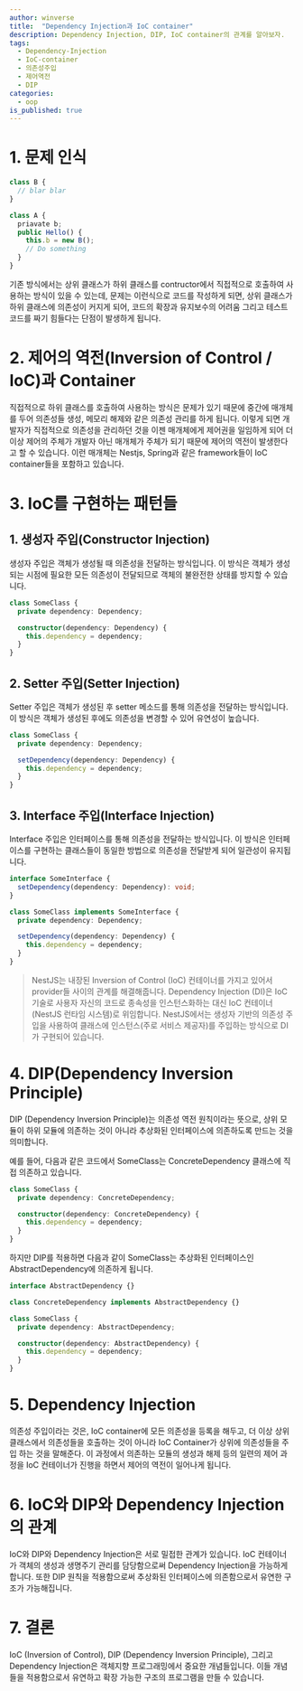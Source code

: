 ```yaml
---
author: winverse
title:  "Dependency Injection과 IoC container"
description: Dependency Injection, DIP, IoC container의 관계를 알아보자.
tags: 
  - Dependency-Injection 
  - IoC-container 
  - 의존성주입 
  - 제어역전 
  - DIP
categories: 
  - oop
is_published: true
---
```


# 1. 문제 인식
```ts
class B {
  // blar blar
}

class A {
  priavate b;
  public Hello() {
    this.b = new B();
    // Do something
  }
}
```
기존 방식에서는 상위 클래스가 하위 클래스를 contructor에서 직접적으로 호출하여 사용하는 방식이 있을 수 있는데, 문제는 이런식으로 코드를 작성하게 되면,
상위 클래스가 하위 클래스에 의존성이 커지게 되어, 코드의 확장과 유지보수의 어려움 그리고 테스트 코드를 짜기 힘들다는 단점이 발생하게 됩니다.

# 2. 제어의 역전(Inversion of Control / IoC)과 Container
직접적으로 하위 클래스를 호출하여 사용하는 방식은 문제가 있기 때문에 중간에 매개체를 두어 의존성들 생성, 메모리 해제와 같은 의존성 관리를 하게 됩니다. 이렇게 되면 개발자가 직접적으로 의존성을 관리하던 것을 이젠 매개체에게 제어권을 일임하게 되어 더 이상 제어의 주체가 개발자 아닌 매개체가 주체가 되기 때문에 제어의 역전이 발생한다고 할 수 있습니다. 이런 매개체는 Nestjs, Spring과 같은 framework들이 IoC container들을 포함하고 있습니다.

# 3. IoC를 구현하는 패턴들
## 1. 생성자 주입(Constructor Injection)
생성자 주입은 객체가 생성될 때 의존성을 전달하는 방식입니다. 이 방식은 객체가 생성되는 시점에 필요한 모든 의존성이 전달되므로 객체의 불완전한 상태를 방지할 수 있습니다.

```ts
class SomeClass {
  private dependency: Dependency;

  constructor(dependency: Dependency) {
    this.dependency = dependency;
  }
}
```

## 2. Setter 주입(Setter Injection)
Setter 주입은 객체가 생성된 후 setter 메소드를 통해 의존성을 전달하는 방식입니다. 이 방식은 객체가 생성된 후에도 의존성을 변경할 수 있어 유연성이 높습니다.

```ts
class SomeClass {
  private dependency: Dependency;

  setDependency(dependency: Dependency) {
    this.dependency = dependency;
  }
}
```

## 3. Interface 주입(Interface Injection)
Interface 주입은 인터페이스를 통해 의존성을 전달하는 방식입니다. 이 방식은 인터페이스를 구현하는 클래스들이 동일한 방법으로 의존성을 전달받게 되어 일관성이 유지됩니다. 

```ts
interface SomeInterface {
  setDependency(dependency: Dependency): void;
}

class SomeClass implements SomeInterface {
  private dependency: Dependency;

  setDependency(dependency: Dependency) {
    this.dependency = dependency;
  }
}
```

> NestJS는 내장된 Inversion of Control (IoC) 컨테이너를 가지고 있어서 provider들 사이의 관계를 해결해줍니다. Dependency Injection (DI)은 IoC 기술로 사용자 자신의 코드로 종속성을 인스턴스화하는 대신 IoC 컨테이너(NestJS 런타임 시스템)로 위임합니다. NestJS에서는 생성자 기반의 의존성 주입을 사용하여 클래스에 인스턴스(주로 서비스 제공자)를 주입하는 방식으로 DI가 구현되어 있습니다.

# 4. DIP(Dependency Inversion Principle)
DIP (Dependency Inversion Principle)는 의존성 역전 원칙이라는 뜻으로, 상위 모듈이 하위 모듈에 의존하는 것이 아니라 추상화된 인터페이스에 의존하도록 만드는 것을 의미합니다.

예를 들어, 다음과 같은 코드에서 SomeClass는 ConcreteDependency 클래스에 직접 의존하고 있습니다.
```ts
class SomeClass {
  private dependency: ConcreteDependency;

  constructor(dependency: ConcreteDependency) {
    this.dependency = dependency;
  }
}
```
하지만 DIP를 적용하면 다음과 같이 SomeClass는 추상화된 인터페이스인 AbstractDependency에 의존하게 됩니다.

```ts
interface AbstractDependency {}

class ConcreteDependency implements AbstractDependency {}

class SomeClass {
  private dependency: AbstractDependency;

  constructor(dependency: AbstractDependency) {
    this.dependency = dependency;
  }
}
```

# 5. Dependency Injection
의존성 주입이라는 것은, IoC container에 모든 의존성을 등록을 해두고, 더 이상 상위 클래스에서 의존성들을 호출하는 것이 아니라 IoC Container가 상위에 의존성들을 주입 하는 것을 말해준다. 이 과정에서 의존하는 모듈의 생성과 해제 등의 일련의 제어 과정을 IoC 컨테이너가 진행을 하면서 제어의 역전이 일어나게 됩니다. 

# 6. IoC와 DIP와 Dependency Injection의 관계
IoC와 DIP와 Dependency Injection은 서로 밀접한 관계가 있습니다. IoC 컨테이너가 객체의 생성과 생명주기 관리를 담당함으로써 Dependency Injection을 가능하게 합니다. 또한 DIP 원칙을 적용함으로써 추상화된 인터페이스에 의존함으로서 유연한 구조가 가능해집니다.

# 7. 결론 
IoC (Inversion of Control), DIP (Dependency Inversion Principle), 그리고 Dependency Injection은 객체지향 프로그래밍에서 중요한 개념들입니다. 이들 개념들을 적용함으로서 유연하고 확장 가능한 구조의 프로그램을 만들 수 있습니다.